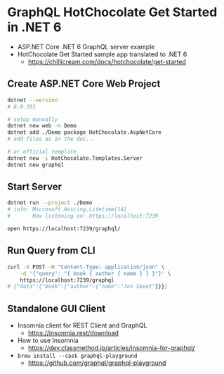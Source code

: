 # GraphQL HotChocolate Get Started in .NET 6

* ASP.NET Core .NET 6 GraphQL server example
* HotChocolate Get Started sample app translated to .NET 6
  - https://chillicream.com/docs/hotchocolate/get-started

## Create ASP.NET Core Web Project

```bash
dotnet --version
# 6.0.101

# setup manually
dotnet new web -n Demo
dotnet add ./Demo package HotChocolate.AspNetCore
# add files as in the doc...

# or official template
dotnet new -i HotChocolate.Templates.Server
dotnet new graphql
```

## Start Server

```bash
dotnet run --project ./Demo
# info: Microsoft.Hosting.Lifetime[14]
#       Now listening on: https://localhost:7239

open https://localhost:7239/graphql/
```

## Run Query from CLI

```bash
curl -X POST -H "Content-Type: application/json" \
    -d '{"query": "{ book { author { name } } }"}' \
    https://localhost:7239/graphql
# {"data":{"book":{"author":{"name":"Jon Skeet"}}}}
```

## Standalone GUI Client

* Insomnia client for REST Client and GraphQL
  - https://insomnia.rest/download
* How to use Insomnia
  - https://dev.classmethod.jp/articles/insomnia-for-graphql/
* `brew install --cask graphql-playground`
  - https://github.com/graphql/graphql-playground
